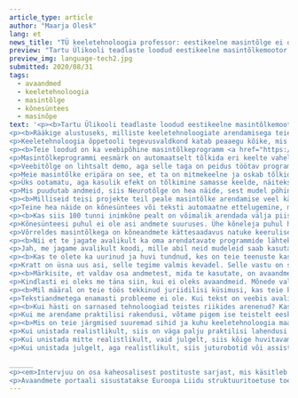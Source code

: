 ```yaml
---
article_type: article
author: "Maarja Olesk"
lang: et
news_title: "TÜ keeletehnoloogia professor: eestikeelne masintõlge ei oleks ilma avaandmeteta võimalik"
preview: "Tartu Ülikooli teadlaste loodud eestikeelne masintõlkemootor tugineb läbinisti avaandmetele, sest ükski asutus ei jõuaks üksi maailmast miljoneid tõlkenäiteid kokku koguda, rõhutab Tartu Ülikooli keeletehnoloogia õppetooli juhataja Mark Fišel intervjuus avaandmete portaalile. Loe, mida TÜ loodud tõlkeprogramm ja kõnesüntesaator tänu andmetele teha oskavad ja millist tulevikku keeletehnoloogia areng meile ennustab."
preview_img: language-tech2.jpg
submitted: 2020/08/31
tags:
  - avaandmed
  - keeletehnoloogia
  - masintõlge
  - kõnesüntees
  - masinõpe
text: '<p><b>Tartu Ülikooli teadlaste loodud eestikeelne masintõlkemootor tugineb läbinisti avaandmetele, sest ükski asutus ei jõuaks üksi maailmast miljoneid tõlkenäiteid kokku koguda, rõhutab Tartu Ülikooli keeletehnoloogia õppetooli juhataja Mark Fišel intervjuus avaandmete portaalile. Loe, mida TÜ loodud tõlkeprogramm ja kõnesüntesaator tänu andmetele teha oskavad ja millist tulevikku keeletehnoloogia areng meile ennustab.</b></p>
<p><b>Rääkige alustuseks, milliste keeletehnoloogiate arendamisega teie uurimismeeskond Tartu Ülikoolis tegeleb?
<p>Keeletehnoloogia õppetooli tegevusvaldkond katab peaaegu kõike, mis puudutab kirjaliku teksti töötlemist ja keeleanalüüsi. Nende hulgas on näiteks masintõlge, kõnesüntees, samuti eestikeelsete sõnade ja lausete analüüs ja uurimine ja paljud teised ülesanded.</p>
<p><b>Teie loodud on ka veebipõhine masintõlkeprogramm <a href="https://neurotolge.ee/">neurotõlge.ee</a>, mis on kõigile kasutamiseks avatud. Mida see teha oskab? Millised andmed ja tehnoloogiad selle taga on?</b></p>
<p>Masintõlkeprogrammi eesmärk on automaatselt tõlkida eri keelte vahel: ühest keelest sisse, teisest välja. Aga selle taga peitub keerulisem rida küsimusi. Näiteks sõltub tõlkimine valdkonnast. Tavalist kõnekeelt tõlgitakse ühtmoodi ja ametlikke kõnesid või tehnilisi manuaale teistmoodi. Mõned sõnad on mitme tähendusega, näiteks ingliskeelne „driver“ võib olla arvutidraiver või autojuht. Neurotõlke puhul üritame arvesse võtta teksti valdkonda ja tõlkida vastavalt sellele. Kasutaja saab programmis valida, kas tõlkida kõnekeelselt või viisakalt.</p> 
<p>Veebitõlge on lihtsalt demo, aga selle taga on peidus töötav programmeerimisliides, millega tõlkeraamistikud, mida kasutavad professionaalsed tõlkijad, saavad ennast liidestada. Selle programmiga saab dokumenti eeltõlkida ja pärast inimene saab seda parandada. Tõlkebüroodele arendame ka valdkonnaspetsiifilisi tõlkemooduleid.</p>
<p>Meie masintõlke eripära on see, et ta on mitmekeelne ja oskab tõlkida seitset keelt: eesti, läti, leedu, vene, inglise, saksa ja soome. Kõigis suundades kasutame üht ja sama treenitud mudelit. See võimaldab kirjutada lauseid ka segakeeles – näiteks eesti, saksa ja inglise keeles ja tõlkida seda kõike läti keelde – ja ta saab sellega hakkama. Me sisendkeelt ei määra, vaid määrame ainult väljundkeele – kasutaja valib, mis keelde tõlkida.<p>
<p>Üks ootamatu, aga kasulik efekt on tõlkimine samasse keelde, näiteks tõlkimine vigasest eesti keelest korrektsesse eesti keelde. Seda me ei ole talle õpetanud, selle taga on pikem lugu, miks ta seda teeb, aga teeb.</p>
<p>Mis puudutab andmeid, siis Neurotõlge on hea näide, sest mudel põhineb masinõppel. Meie kui arendajad ei räägi soome ega leedu keelt, selleks piisab andmetest. Absoluutselt kõik andmed, mida me avaliku mootori jaoks kasutasime, on avaandmed, mille on korjanud uurimisrühmad kogu maailmast ja mis on kättesaadavad ja kasutatavad kõigile. Nende seas on Euroopa Parlamendi kõnede transkriptsioonid, Euroopa Liidu seadustik või veebileht OpenSubtitles, kus inimesed saavad jagada subtiitreid. Selle põhjal on tehtud suur paralleelkorpus, kus näiteks eesti ja inglise keele vahel on üle 15 miljoni tõlkesegmendi. Sellises mahus, nagu tõlkemootorite treenimiseks vaja on, ei suuda ükski asutus üksi andmeid koguda, ilma avaandmeteta oleks see täiesti võimatu. Kõnesünteesi puhul oleme küll pidanud ka ise andmeid kokku korjama, aga tõlkeandmete puhul on olemasolevate andmete kasutatavus väga hea.</p>
<p><b>Milliseid teisi projekte teil peale masintõlke arendamise veel käimas on?</b></p>
<p>Teine hea näide on kõnesüntees või teksti automaatne ettelugemine, mille avalik demo on kättesaadav veebilehel <a href="https://neurokone.ee/">neurokone.ee</a>. See oli puhtalt andmeteaduslik projekt, kus korjasime andmeid, leidsime vajalikud eestikeelsed tekstid ja inimesed, kes neid tekste ette loeksid. Selle põhjal on tekkinud andmestik, kokku oleme korjanud 66 tundi kõnet. Teeme koostööd ka Eesti Keele Instituudiga, kes on samuti neid andmeid kogunud – kokku on meil 6 kõnelejat ja üle 100 tunni kõnet. Masin õpib otsast lõpuni kõnet imiteerima, sisse tuleb talle tekst ja see, kuidas teksti hääldatakse. Avalik demo pole veel täiuslik, aga tema loomulikkus on üsna veenev ja ta saab oma ülesandega üsna hästi hakkama.</p>
<p><b>Kas siis 100 tunni inimkõne pealt on võimalik arendada välja piisavalt loomulikule keelele sarnanevat kõnesüntesaatorit?</b></p>
<p>Kõnesünteesi puhul ei ole asi andmete suuruses. Ühe kõneleja puhul hakkab asi juba 20 tunni materjaliga kõlama loomulikult. Küll aga ei pruugi ta hästi hakkama saada haruldaste sõnade või sõnaühenditega, kui ta pole neid varem näinud. Selles mõttes suur andmestik muidugi aitab.</p>
<p>Võrreldes masintõlkega on kõneandmete kättesaadavus natuke keerulisem. Neid on natuke olemas Eesti Keeleressursside Keskuse varamus, aga kohe kui meie koostöö Eesti Keele Instituudiga lõppeb, teeme andmestiku avalikuks ka keeleressursside keskuse kogudes. Kindlasti tuleks see peegeldada ka avaandmete riiklikku portaali. Tõlkeprogrammi põhjal on meil valminud ka tõlkekratt ja kõnesünteesi asi saab samuti kratiks, et kõik saaksid seda tasuta kasutada.<p>
<p><b>Nii et te jagate avalikult ka oma arendatavate programmide lähtekoodi?</b></p>
<p>Jah, me jagame avalikult koodi, mille abil neid mudeleid saab kasutada ja rakendada. Üritame jagada ka koodi, kuidas saaks sarnaseid mudeleid ise treenida ja andmeid ette valmistada, aga peaasi on jagada koodi, millega seda käivitada saaks, ilma selleta treenitud mudelist kasu ei ole.</p>
<p><b>Kas te olete ka uurinud ja huvi tundnud, kes on teie teenuste kasutajad ja kui palju neid on?</b></p>
<p>Kratt on üsna uus asi, selle tegime valmis kevadel. Selle vastu on suur huvi, aga kindlaid kasutajaid veel ei ole. Aga tõlkeprogrammi peamised kasutajad on tõlkebürood. Lisaks on huvitaval kombel üks kindel hulk huvilisi, kes kasutab tõlkemasinat otse veebis – võib-olla on neile mugav see, et meie veebidemo võimaldab võrrelda meie tõlkeid Google’i ja Tilde tõlkebüroo tööriistaga. See aitab meil võrrelda tõlgete kvaliteeti, et näha, kus meie või nende probleemid on. Samal ajal inimesed, kes keelt hästi ei valda või ei usalda väljundit, saavad vaadata kolme alternatiivset tõlget, millest on neile palju rohkem abi kui ühest.</p>
<p><b>Märkisite, et valdav osa andmetest, mida te kasutate, on avaandmed. Kas selliseid asju oleks üldse võimalik teha, kui need andmed avaandmetena kättesaadavad ei oleks, näiteks kui nad oleksid piiratud juurdepääsuga või maksumüüri taga?</b></p>
<p>Kindlasti ei oleks me täna siin, kui ei oleks avaandmeid. Mõnede valdkondade, näiteks kõnesünteesi puhul on võimalik andmeid ise korjata, sest 100 tundi materjali suudab üks uurimisrühm kokku panna. Aga tõlkeandmete puhul on vaja miljoneid ja kümneid miljoneid tõlkenäiteid, mida ükski Eesti või rahvusvaheline firma kokku korjata ei suuda. Nii et nii meile kui ka teistele on avalikult kättesaadavad andmed äärmiselt vajalikud.</p>
<p><b>Mil määral on teie töös tekkinud juriidilisi küsimusi, kas teie kasutatavaid andmeid üldse tohib sellisel kujul kasutada ja jagada?</b></p>
<p>Tekstiandmetega enamasti probleeme ei ole. Kui tekst on veebis avalikult olemas, siis selle kasutamine enamasti piiratud ei ole. Kui räägime raamatutest või autoriõigusega kaitstud materjalidest, on asi keerulisem. Suurte andmestike jaoks leitakse üldjuhul allikad, mille puhul kahtlusi ei oleks või lepitakse kasutamise tingimustes kokku. Kõneandmete puhul on probleem selles, et kellegi lindistatud hääl on osa isikuandmetest ja isikul peab GDPRi (<i>isikuandmete kaitse üldmäärus</i>) all olema võimalus öelda, et ma ei ole enam nõus, et minu andmeid kasutatakse. Aga isegi kaitstud andmete puhul tekiks probleem peamiselt siis, kui tahaksime andmeid edasi jagada või koostada nende põhjal andmestikke – siis peab kindlasti tagama, et seda tohib teha. Kui me arendame nende põhjal lihtsalt keeletehnoloogilisi mudeleid, siis me seda teksti ennast edasi ei levita.</p>
<p><b>Kui hästi on sarnased tehnoloogiad teistes riikides arenenud? Kas Eesti on siin suunanäitaja või on meil eeskujusid, kellelt ise õpime?</b></p>
<p>Kui me arendame praktilisi rakendusi, võtame pigem ise teistelt eeskuju. Kindlasti on igas uurimisrühmas oma originaalsed mõtted ja leiutised, aga kõnesünteesis või masintõlkes või tekstianalüüsis ei saa kahjuks öelda, et oleksime selgelt teistest ees. Masintõlke puhul oleme kaasatud ka ühte europrojekti koos Mozilla ja Euroopa ülikoolidega, et koos nendega arendada „tõlkepluginat“ veebilehitsejale. Samuti oleme aidanud korraldada rahvusvahelist masintõlke konverentsi, nii et üritame ka eestvedajad olla.</p>
<p><b>Mis on teie järgmised suuremad sihid ja kuhu keeletehnoloogia maailm liigub? Kui julgelt unistada, siis mis võiks tänu teie praegusele tööle 5 või 10 aasta pärast võimalik olla?</b></p>
<p>Kui unistada realistlikult, siis on väga palju praktilisi lahendusi teistele keeltele, mis eesti keeles puuduvad või ei tööta nii hästi, näiteks grammatiline kontroll. Viie või kümne aasta jooksul võiks need tekkida ka eesti keelde.</p>
<p>Kui unistada mitte realistlikult, vaid julgelt, siis kõige huvitavam on meie jaoks uurida, mida tähendab, et inimene räägib keelt või saab keelest aru, ja seda oskust siis kuidagi teisendada arvutisse, et arvuti saaks efektiivsemalt õppida. Ükski inimene ei kohtu oma elu jooksul nii suures mahus teksti-, keele- või kõneandmetega, kui on vaja arvutite treenimiseks – inimene kui õppiv masin on palju efektiivsem! See teadmine võiks meid aidata üldise tehisintellekti suunas.</p>
<p>Kui unistada julgelt, aga realistlikult, siis juturobotid või assistendid on huvitav ala. Eesti keelele on neid väga vähe arendatud. Ka ingliskeelsete juturobotite, näiteks Siri, arusaamine on hästi kitsas. Neid võiks küll teha paindlikumaks. Ma ei usu, et see hakkab kunagi asendama hiirt või klaviatuuri, aga autos või telefoniga suheldes oleks mugavam, kui ei peaks etteantud mallide järgi rääkima. Seda tehnoloogiat võiks arendada üleüldiselt, aga eriti just eesti keele puhul. Eesmärk võiks olla, et saaksime nutiseadmetega suhelda oma loomulikus keeles.</p>

______
<p><em>Intervjuu on osa kaheosalisest postituste sarjast, mis käsitleb andmete rolli keeletehnoloogia arendamisel.</p>
<p>Avaandmete portaali sisustatakse Euroopa Liidu struktuuritoetuse toetusskeemist „Infoühiskonna teadlikkuse tõstmine“, mida rahastab Euroopa Regionaalarengu Fond. Projekti tegevused viib läbi MTÜ Open Knowledge Estonia.</em></p>'
---
```

